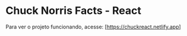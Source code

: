# Chuck Norris Facts - React

Para ver o projeto funcionando, acesse: [https://chuckreact.netlify.app]